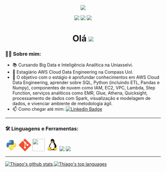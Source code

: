 <div id="header" align="center">
  <img src="https://media3.giphy.com/media/qgQUggAC3Pfv687qPC/giphy.gif?cid=ecf05e47pnckefqf43dh5aile5zl9up2ssrwbib9v4og3k36&rid=giphy.gif&ct=g" width="200"/>
</div>

<p align="center">
<a href="https://www.instagram.com/88thiagomello" target="_blank"><img src="https://img.shields.io/badge/Instagram-grey?logo=instagram&logoColor=white&color=E4405F" target="_blank"></a>
<a href = "mailto:88thiagomello@gmail.com"><img src="https://img.shields.io/badge/E--mail-grey?logo=gmail&logoColor=white&color=D14836" target="_blank"></a>
<a href="https://www.linkedin.com/in/88thiagomello" target="_blank"><img src="https://img.shields.io/badge/LinkedIn-blue?logo=linkedin&logoColor=white" target="_blank"></a>
</p>

<h1 align="center">
  Olá
  <img src="https://media.giphy.com/media/hvRJCLFzcasrR4ia7z/giphy.gif" width="3%"/>
</h1>

### 👨‍💻 Sobre mim:

- 📚 Cursando Big Data e Inteligência Analítica na Uniasselvi.
- 🔭 Estagiário AWS Cloud Data Engineering na Compass Uol.
- 🌱 O objetivo com o estágio é aprofundar conhecimentos em AWS Cloud Data Engineering, aprender sobre SQL, Python (incluindo ETL, Pandas e Numpy), componentes de nuvem como IAM, EC2, VPC, Lambda, Step Function, serviços analíticos como EMR, Glue, Athena, Quicksight, processamento de dados com Spark, visualização e modelagem de dados, e vivenciar ambiente de metodologia ágil.
- 📫 Como chegar até mim: [![Linkedin Badge](https://img.shields.io/badge/-Linkedin-blue?style=flat&logo=Linkedin&logoColor=white)](https://www.linkedin.com/in/88thiagomello/)

---

### 🛠️  Linguagens e Ferramentas:

<div>
  <img src="https://github.com/devicons/devicon/blob/master/icons/python/python-original.svg" title="Python" alt="Python" width="40" heght="40"/>
  <img src="https://github.com/devicons/devicon/blob/master/icons/git/git-original.svg" title="Git" alt="Git" width="40" heght="40"/>
  <img src="https://upload.wikimedia.org/wikipedia/commons/thumb/a/ae/Github-desktop-logo-symbol.svg/128px-Github-desktop-logo-symbol.svg.png?20200316183539" width="40" height="40"/>
  <img src="https://github.com/devicons/devicon/blob/master/icons/linux/linux-original.svg" title="Linux" alt="Linux" width="40" heght="40"/>
 <img src="https://cdn.jsdelivr.net/gh/devicons/devicon/icons/postgresql/postgresql-original.svg" width="40" heght="40" />
 <img src="https://cdn.jsdelivr.net/gh/devicons/devicon/icons/mysql/mysql-original.svg" width="40" heght="40" />
</div>

---

<p>
  <a href="https://github.com/anuraghazra/github-readme-stats">
    <img align="center" height="180em" src="https://github-readme-stats.vercel.app/api?username=88thiagomello&show_icons=true&theme=tokyonight&include_all_commits=true&count_private=true" alt="Thiago's github stats" />
  </a>
  <a href="https://github.com/anuraghazra/github-readme-stats">
    <img align="center" height="180em" src="https://github-readme-stats.vercel.app/api/top-langs/?username=88thiagomello&layout=compact&langs_count=7&theme=tokyonight" alt="Thiago's top languages" />
  </a>
</p>
